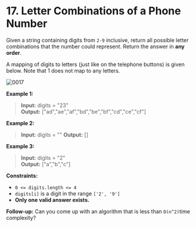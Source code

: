 # 17. Letter Combinations of a Phone Number

Given a string containing digits from `2-9` inclusive, return all possible letter combinations that the number could represent. 
Return the answer in **any order**.

A mapping of digits to letters (just like on the telephone buttons) is given below. Note that 1 does not map to any letters.

![0017](https://assets.leetcode.com/uploads/2022/03/15/1200px-telephone-keypad2svg.png)

**Example 1:**
> **Input:** digits = "23"  
> **Output:** ["ad","ae","af","bd","be","bf","cd","ce","cf"]

**Example 2:**
> **Input:** digits = "" 
> **Output:** []

**Example 3:**
> **Input:** digits = "2"  
> **Output:** ["a","b","c"]

**Constraints:**
* `0 <= digits.length <= 4`
* `digits[i]` is a digit in the range `['2', '9']`
*  **Only one valid answer exists.**

**Follow-up:** Can you come up with an algorithm that is less than `O(n^2)`time complexity?